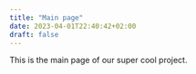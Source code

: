 ```yaml
---
title: "Main page"
date: 2023-04-01T22:40:42+02:00
draft: false
---
```


This is the main page of our super cool project.